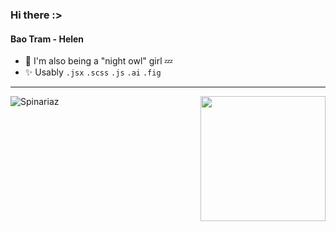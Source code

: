 
<h3>Hi there :>

<h4>Bao Tram - Helen</h4> 

   -   🍑 I'm also being a "night owl" girl 💤
   -   ✨ Usably `.jsx` `.scss` `.js` `.ai` `.fig`
***
</h3> 
<img align='right' src="https://user-images.githubusercontent.com/68039038/179959200-9da19676-48f5-4632-83da-77a8e7ee9bad.gif" width="200">

![Spinariaz](https://github-readme-stats.vercel.app/api/top-langs/?username=HelenDao1501&layout=compact&theme=radical) 
